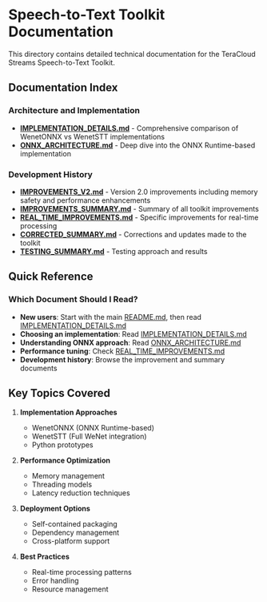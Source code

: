 # Speech-to-Text Toolkit Documentation

This directory contains detailed technical documentation for the TeraCloud Streams Speech-to-Text Toolkit.

## Documentation Index

### Architecture and Implementation
- [**IMPLEMENTATION_DETAILS.md**](IMPLEMENTATION_DETAILS.md) - Comprehensive comparison of WenetONNX vs WenetSTT implementations
- [**ONNX_ARCHITECTURE.md**](ONNX_ARCHITECTURE.md) - Deep dive into the ONNX Runtime-based implementation

### Development History
- [**IMPROVEMENTS_V2.md**](IMPROVEMENTS_V2.md) - Version 2.0 improvements including memory safety and performance enhancements
- [**IMPROVEMENTS_SUMMARY.md**](IMPROVEMENTS_SUMMARY.md) - Summary of all toolkit improvements
- [**REAL_TIME_IMPROVEMENTS.md**](REAL_TIME_IMPROVEMENTS.md) - Specific improvements for real-time processing
- [**CORRECTED_SUMMARY.md**](CORRECTED_SUMMARY.md) - Corrections and updates made to the toolkit
- [**TESTING_SUMMARY.md**](TESTING_SUMMARY.md) - Testing approach and results

## Quick Reference

### Which Document Should I Read?

- **New users**: Start with the main [README.md](../README.md), then read [IMPLEMENTATION_DETAILS.md](IMPLEMENTATION_DETAILS.md)
- **Choosing an implementation**: Read [IMPLEMENTATION_DETAILS.md](IMPLEMENTATION_DETAILS.md) 
- **Understanding ONNX approach**: Read [ONNX_ARCHITECTURE.md](ONNX_ARCHITECTURE.md)
- **Performance tuning**: Check [REAL_TIME_IMPROVEMENTS.md](REAL_TIME_IMPROVEMENTS.md)
- **Development history**: Browse the improvement and summary documents

## Key Topics Covered

1. **Implementation Approaches**
   - WenetONNX (ONNX Runtime-based)
   - WenetSTT (Full WeNet integration)
   - Python prototypes

2. **Performance Optimization**
   - Memory management
   - Threading models
   - Latency reduction techniques

3. **Deployment Options**
   - Self-contained packaging
   - Dependency management
   - Cross-platform support

4. **Best Practices**
   - Real-time processing patterns
   - Error handling
   - Resource management